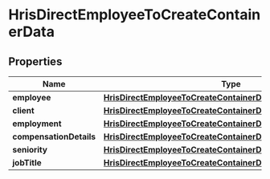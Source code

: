 

# HrisDirectEmployeeToCreateContainerData


## Properties

| Name | Type | Description | Notes |
|------------ | ------------- | ------------- | -------------|
|**employee** | [**HrisDirectEmployeeToCreateContainerDataEmployee**](HrisDirectEmployeeToCreateContainerDataEmployee.md) |  |  |
|**client** | [**HrisDirectEmployeeToCreateContainerDataClient**](HrisDirectEmployeeToCreateContainerDataClient.md) |  |  |
|**employment** | [**HrisDirectEmployeeToCreateContainerDataEmployment**](HrisDirectEmployeeToCreateContainerDataEmployment.md) |  |  |
|**compensationDetails** | [**HrisDirectEmployeeToCreateContainerDataCompensationDetails**](HrisDirectEmployeeToCreateContainerDataCompensationDetails.md) |  |  |
|**seniority** | [**HrisDirectEmployeeToCreateContainerDataSeniority**](HrisDirectEmployeeToCreateContainerDataSeniority.md) |  |  |
|**jobTitle** | [**HrisDirectEmployeeToCreateContainerDataSeniority**](HrisDirectEmployeeToCreateContainerDataSeniority.md) |  |  |



